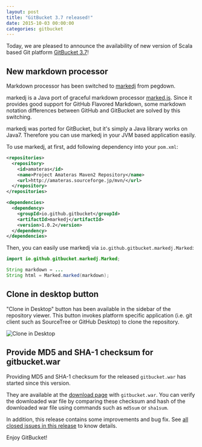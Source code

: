 ```yaml
---
layout: post
title: "GitBucket 3.7 released!"
date: 2015-10-03 00:00:00
categories: gitbucket
---
```


Today, we are pleased to announce the availability of new version of Scala based Git platform [GitBucket 3.7](https://github.com/gitbucket/gitbucket/releases/tag/3.7)!

## New markdown processor

Markdown processor has been switched to [markedj](https://github.com/gitbucket/markedj) from pegdown.

markedj is a Java port of graceful markdown processor [marked.js](https://github.com/chjj/marked). Since it provides good support for GitHub Flavored Markdown, some markdown notation differences between GitHub and GitBucket are solved by this switching.

markedj was ported for GitBucket, but it's simply a Java library works on Java7. Therefore you can use markedj in your JVM based application easily.

To use markedj, at first, add following dependency into your `pom.xml`:

```xml
<repositories>
  <repository>
    <id>amateras</id>
	<name>Project Amateras Maven2 Repository</name>
	<url>http://amateras.sourceforge.jp/mvn/</url>
  </repository>
</repositories>

<dependencies>
  <dependency>
    <groupId>io.github.gitbucket</groupId>
	<artifactId>markedj</artifactId>
	<version>1.0.2</version>
  </dependency>
</dependencies>
```

Then, you can easily use markedj via `io.github.gitbucket.markedj.Marked`:

```java
import io.github.gitbucket.markedj.Marked;

String markdown = ...
String html = Marked.marked(markdown);
```

## Clone in desktop button

"Clone in Desktop" button has been available in the sidebar of the repository viewer. This button invokes platform specific application (i.e. git client such as SourceTree or GitHub Desktop) to clone the repository.

![Clone in Desktop]({{site.baseurl}}/images/gitbucket-3.7/clone_in_desktop.png)

## Provide MD5 and SHA-1 checksum for gitbucket.war

Providing MD5 and SHA-1 checksum for the released `gitbucket.war` has started since this version.

They are available at the [download page](https://github.com/gitbucket/gitbucket/releases/tag/3.7) with `gitbucket.war`. You can verify the downloaded war file by comparing these checksum and hash of the downloaded war file using commands such as `md5sum` or `sha1sum`.

In addition, this release contains some improvements and bug fix. See [all closed issues in this release](https://github.com/gitbucket/gitbucket/issues?q=is%3Aclosed+milestone%3A3.7) to know details.

Enjoy GitBucket!
